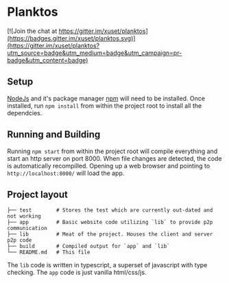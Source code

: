# Planktos

[![Join the chat at https://gitter.im/xuset/planktos](https://badges.gitter.im/xuset/planktos.svg)](https://gitter.im/xuset/planktos?utm_source=badge&utm_medium=badge&utm_campaign=pr-badge&utm_content=badge)

## Setup

[NodeJs](https://nodejs.org/) and it's package manager [npm](http://blog.npmjs.org/post/85484771375/how-to-install-npm) will need to be installed. Once installed, run `npm install` from within the project root to install all the dependcies.


## Running and Building
Running `npm start` from within the project root will compile everything and start an http server on port 8000. When file changes are detected, the code is automatically recompilled.
Opening up a web browser and pointing to `http://localhost:8000/` will load the app.

## Project layout

```
├── test        # Stores the test which are currently out-dated and not working
├── app         # Basic website code utilizing `lib` to provide p2p communication
├── lib         # Meat of the project. Houses the client and server p2p code
├── build       # Compiled output for `app` and `lib`
└── README.md   # This file
```

The `lib` code is written in typescript, a superset of javascript with type checking. The `app` code is just vanilla html/css/js.
